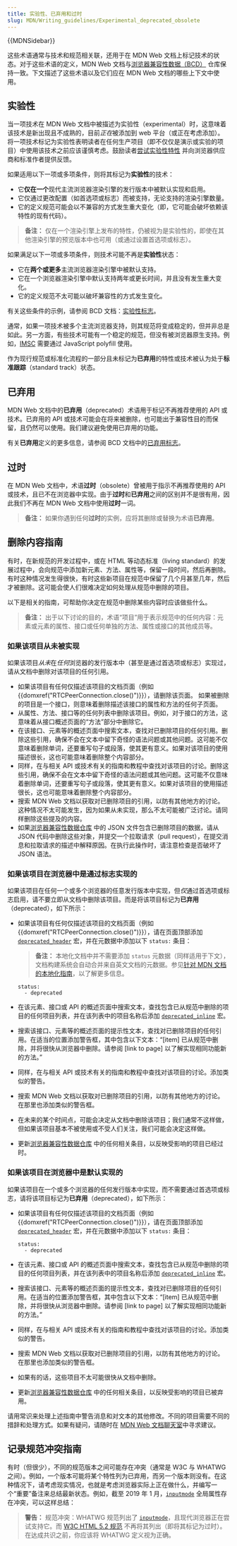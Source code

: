 ```yaml
---
title: 实验性、已弃用和过时
slug: MDN/Writing_guidelines/Experimental_deprecated_obsolete
---
```


{{MDNSidebar}}

这些术语通常与技术和规范相关联，还用于在 MDN Web 文档上标记技术的状态。对于这些术语的定义，MDN Web 文档与[浏览器兼容性数据（BCD）](https://github.com/mdn/browser-compat-data/blob/main/schemas/compat-data-schema.md#status-information) 仓库保持一致。下文描述了这些术语以及它们应在 MDN Web 文档的哪些上下文中使用。

## 实验性

当一项技术在 MDN Web 文档中被描述为实验性（experimental）时，这意味着该技术是新出现且不成熟的，目前*正在*被添加到 web 平台（或正在考虑添加）。将一项技术标记为实验性表明读者在任何生产项目（即不仅仅是演示或实验的项目）中使用该技术之前应该谨慎考虑。鼓励读者[尝试实验性特性](https://github.com/mdn/browser-compat-data/blob/main/schemas/compat-data-schema.md#status-information) 并向浏览器供应商和标准作者提供反馈。

如果适用以下一项或多项条件，则将其标记为**实验性**的技术：

- 它**仅在一个**现代主流浏览器渲染引擎的发行版本中被默认实现和启用。
- 它仅通过更改配置（如首选项或标志）而被支持，无论支持的渲染引擎数量。
- 它的定义规范可能会以不兼容的方式发生重大变化（即，它可能会破坏依赖该特性的现有代码）。

> **备注：** 仅在一个渲染引擎上发布的特性，仍被视为是实验性的，即使在其他渲染引擎的预览版本中也可用（或通过设置首选项或标志）。

如果满足以下一项或多项条件，则技术可能不再是**实验性**状态：

- 它在**两个或更多**主流浏览器渲染引擎中被默认支持。
- 它在一个浏览器渲染引擎中默认支持两年或更长时间，并且没有发生重大变化。
- 它的定义规范不太可能以破坏兼容性的方式发生变化。

有关这些条件的示例，请参阅 BCD 文档：[实验性标志](https://github.com/mdn/browser-compat-data/blob/main/docs/data-guidelines/index.md#setting-experimental)。

通常，如果一项技术被多个主流浏览器支持，则其规范将变成稳定的，但并非总是如此。另一方面，有些技术可能有一个稳定的规范，但没有被浏览器原生支持。例如，[IMSC](/zh-CN/docs/Related/IMSC) 需要通过 JavaScript polyfill 使用。

作为现行规范或标准化流程的一部分且未标记为**已弃用**的特性或技术被认为处于**标准跟踪**（standard track）状态。

## 已弃用

MDN Web 文档中的**已弃用**（deprecated）术语用于标记不再推荐使用的 API 或技术。已弃用的 API 或技术可能会在将来被删除，也可能出于兼容性目的而保留，且仍然可以使用。我们建议避免使用已弃用的功能。

有关**已弃用**定义的更多信息，请参阅 BCD 文档中的[已弃用标志](https://github.com/mdn/browser-compat-data/blob/main/docs/data-guidelines/index.md#setting-deprecated)。

## 过时

在 MDN Web 文档中，术语**过时**（obsolete）曾被用于指示不再推荐使用的 API 或技术，且已不在浏览器中实现。由于**过时**和**已弃用**之间的区别并不是很有用，因此我们不再在 MDN Web 文档中使用**过时**一词。

> **备注：** 如果你遇到任何**过时**的实例，应将其删除或替换为术语**已弃用**。

## 删除内容指南

有时，在新规范的开发过程中，或在 HTML 等动态标准（living standard）的发展过程中，会向规范中添加新元素、方法、属性等，保留一段时间，然后再删除。有时这种情况发生得很快，有时这些新项目在规范中保留了几个月甚至几年，然后才被删除。这可能会使人们很难决定如何处理从规范中删除的项目。

以下是相关的指南，可帮助你决定在规范中删除某些内容时应该做些什么。

> **备注：** 出于以下讨论的目的，术语“项目”用于表示规范中的任何内容：元素或元素的属性、接口或任何单独的方法、属性或接口的其他成员等。

### 如果该项目从未被实现

如果该项目*从未*在*任何*浏览器的发行版本中（甚至是通过首选项或标志）实现过，请从文档中删除对该项目的任何引用。

- 如果该项目有任何仅描述该项目的文档页面（例如 {{domxref("RTCPeerConnection.close()")}}），请删除该页面。
  如果被删除的项目是一个接口，则意味着删除描述该接口的属性和方法的任何子页面。
- 从属性、方法、接口等的任何列表中删除该项目。例如，对于接口的方法，这意味着从接口概述页面的“方法”部分中删除它。
- 在该接口、元素等的概述页面中搜索文本，查找对已删除项目的任何引用。删除这些引用，确保不会在文本中留下奇怪的语法问题或其他问题。这可能不仅意味着删除单词，还要重写句子或段落，使其更有意义。如果对该项目的使用描述很长，这也可能意味着删除整个内容部分。
- 同样，在与相关 API 或技术有关的指南和教程中查找对该项目的讨论。删除这些引用，确保不会在文本中留下奇怪的语法问题或其他问题。这可能不仅意味着删除单词，还要重写句子或段落，使其更有意义。如果对该项目的使用描述很长，这也可能意味着删除整个内容部分。
- 搜索 MDN Web 文档以获取对已删除项目的引用，以防有其他地方的讨论。这种情况不太可能发生，因为如果从未实现，那么不太可能被广泛讨论。请同样删除这些提及的内容。
- 如果[浏览器兼容性数据仓库](https://github.com/mdn/browser-compat-data) 中的 JSON 文件包含已删除项目的数据，请从 JSON 代码中删除这些对象，并提交一个拉取请求（pull request），在提交消息和拉取请求的描述中解释原因。在执行此操作时，请注意检查是否破坏了 JSON 语法。

### 如果该项目在浏览器中是通过标志实现的

如果该项目在任何一个或多个浏览器的任意发行版本中实现，但*仅*通过首选项或标志启用，请不要立即从文档中删除该项目。而是将该项目标记为**已弃用**（deprecated），如下所示：

- 如果该项目有任何仅描述该项目的文档页面（例如 {{domxref("RTCPeerConnection.close()")}}），请在页面顶部添加 [`deprecated_header`](https://github.com/mdn/yari/blob/main/kumascript/macros/Deprecated_Header.ejs) 宏，并在元数据中添加以下 `status:` 条目：

  > **备注：** 本地化文档中并不需要添加 `status` 元数据（同样适用于下文），文档构建系统会自动合并来自英文文档的元数据。参见[针对 MDN 文档的本地化指南](https://github.com/mdn/translated-content/blob/main/docs/zh-cn/translation-guide.md#元数据)，以了解更多信息。

  ```
  status:
    - deprecated
  ```

- 在该元素、接口或 API 的概述页面中搜索文本，查找包含已从规范中删除的项目的任何项目列表，并在该列表中的项目名称后添加 [`deprecated_inline`](https://github.com/mdn/yari/blob/main/kumascript/macros/Deprecated_Inline.ejs) 宏。
- 搜索该接口、元素等的概述页面的提示性文本，查找对已删除项目的任何引用。在适当的位置添加警告框，其中包含以下文本：“\[item] 已从规范中删除，并将很快从浏览器中删除。请参阅 \[link to page] 以了解实现相同功能新的方法。”
- 同样，在与相关 API 或技术有关的指南和教程中查找对该项目的讨论。添加类似的警告。
- 搜索 MDN Web 文档以获取对已删除项目的引用，以防有其他地方的讨论。在那里也添加类似的警告框。
- 在未来的某个时间点，可能会决定从文档中删除该项目；我们通常不这样做，但如果该项目基本不被使用或不受人们关注，我们可能会决定这样做。
- 更新[浏览器兼容性数据仓库](https://github.com/mdn/browser-compat-data) 中的任何相关条目，以反映受影响的项目已经过时。

### 如果该项目在浏览器中是默认实现的

如果该项目在一个或多个浏览器的任何发行版本中实现，而不需要通过首选项或标志，请将该项目标记为**已弃用**（deprecated），如下所示：

- 如果该项目有任何仅描述该项目的文档页面（例如 {{domxref("RTCPeerConnection.close()")}}），请在页面顶部添加 [`deprecated_header`](https://github.com/mdn/yari/blob/main/kumascript/macros/Deprecated_Header.ejs) 宏，并在元数据中添加以下 `status:` 条目：

  ```
  status:
    - deprecated
  ```

- 在该元素、接口或 API 的概述页面中搜索文本，查找包含已从规范中删除的项目的任何项目列表，并在该列表中的项目名称后添加 [`deprecated_inline`](https://github.com/mdn/yari/blob/main/kumascript/macros/Deprecated_Inline.ejs) 宏。
- 搜索该接口、元素等的概述页面的提示性文本，查找对已删除项目的任何引用。在适当的位置添加警告框，其中包含以下文本：“\[item] 已从规范中删除，并将很快从浏览器中删除。请参阅 \[link to page] 以了解实现相同功能新的方法。”
- 同样，在与相关 API 或技术有关的指南和教程中查找对该项目的讨论。添加类似的警告。
- 搜索 MDN Web 文档以获取对已删除项目的引用，以防有其他地方的讨论。在那里也添加类似的警告框。
- 如果有的话，这些项目不太可能很快从文档中删除。
- 更新[浏览器兼容性数据仓库](https://github.com/mdn/browser-compat-data) 中的任何相关条目，以反映受影响的项目已被弃用。

请用常识来处理上述指南中警告消息和对文本的其他修改。不同的项目需要不同的措辞和处理方式。如果有疑问，请随时在 [MDN Web 文档聊天室](/zh-CN/docs/MDN/Community/Communication_channels#聊天室)中寻求建议。

## 记录规范冲突指南

有时（但很少），不同的规范版本之间可能存在冲突（通常是 W3C 与 WHATWG 之间）。例如，一个版本可能将某个特性列为已弃用，而另一个版本则没有。在这种情况下，请考虑现实情况，也就是考虑浏览器实际上正在做什么，并编写一个“重要”备注来总结最新状态。例如，截至 2019 年 1 月，[`inputmode`](/zh-CN/docs/Web/HTML/Global_attributes/inputmode) 全局属性存在冲突，可以这样总结：

> **警告：** 规范冲突：WHATWG 规范列出了 [`inputmode`](https://html.spec.whatwg.org/multipage/interaction.html#attr-inputmode)，且现代浏览器正在尝试支持它。而 [W3C HTML 5.2 规范](https://html.spec.whatwg.org/multipage/index.html#contents) 不再将其列出（即将其标记为过时）。在达成共识之前，你应该将 WHATWG 定义视为正确。

